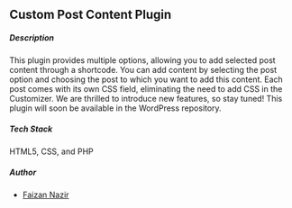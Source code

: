 <h2>Custom Post Content Plugin</h2>

<h5>Description</h5>
<p>This plugin provides multiple options, allowing you to add selected post content through a shortcode. You can add content by selecting the post option and choosing the post to which you want to add this content. Each post comes with its own CSS field, eliminating the need to add CSS in the Customizer. We are thrilled to introduce new features, so stay tuned! This plugin will soon be available in the WordPress repository.</p>

<h5>Tech Stack</h5>
<p>HTML5, CSS, and PHP</p>

<h5>Author</h5>
<ul>
<li><a href="#" target="_blank">Faizan Nazir</a></li>
</ul>

